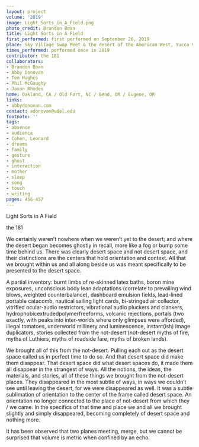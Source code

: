 ```yaml
---
layout: project
volume: '2019'
image: Light_Sorts_in_A_Field.png
photo_credit: Brandon Boan
title: Light Sorts in A Field
first_performed: first performed on September 26, 2019
place: Sky Village Swap Meet & the desert of the American West, Yucca Valley, CA
times_performed: performed once in 2019
contributor: the 181
collaborators:
- Brandon Boan
- Abby Donovan
- Tom Hughes
- Phil McGaughy
- Jason Rhodes
home: Oakland, CA / Old Fort, NC / Bend, OR / Eugene, OR
links:
- abbydonovan.com
contact: adonovan@udel.edu
footnote: ''
tags:
- absence
- audience
- Cohen, Leonard
- dreams
- family
- gesture
- ghost
- interaction
- mother
- sleep
- song
- touch
- writing
pages: 456-457
---
```


Light Sorts in A Field

the 181

We certainly weren’t nowhere when we weren’t yet to the desert; and where the desert began becomes ghostly in recall, more like a fog or bump some time behind us. There was clearly desert space and not desert space, and their distinctions are the centers that hold orientation and context. All that we brought within us and all along beside us was meant specifically to be presented to the desert space.

A partial inventory: burnt limbs of re-skinned latex baths, boron mine exposures, unconscious body lean adaptations (correlate to prevailing wind blows, weighted counterbalance), dashboard emulsion fields, lead-lined portable catacomb, nautical sailing light cards, bi-stringed air collector, vitrified ocular-audio restrictors, vibrational audio pluckers and clankers, hydrophobicextrudedpolymerfreeforms, volcanic rejections, portals (two exactly, with peaks into inter-worlds where only glimpses were afforded), illegal tomatoes, underworld millinery and luminescence, instant(ish) image duplicators, stories collected from the not-desert (not-desert myths of fire, myths of Luthiers, myths of roadside fare, myths of broken lands).

We brought all of this from the not-desert. Pulling each out as the desert space called us in perfect time to do so. And that desert space did make them disappear. That desert space did what desert spaces do, it made them all disappear in the strangest of ways. All the notions, the ideas, the materials, and stories, all of these things we brought from the not-desert places. They disappeared in the most subtle of ways, in ways we couldn’t see until leaving the desert, for we were disappeared as well. It was a subtle sublimation of orientation to the center of the frame called desert space. An orientation no longer connected to the place of not-desert from which they / we came. In the specifics of that time and place we and all we brought slightly and simply disappeared, becoming completely of desert space and nothing more.

It has been observed that two planes meeting, merge, but we cannot be surprised that volume is metric when confined by an echo.

